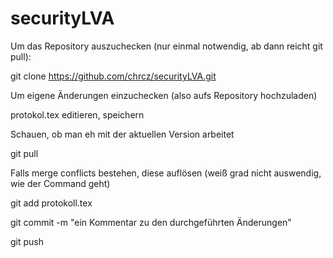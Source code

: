 securityLVA
===========

Um das Repository auszuchecken (nur einmal notwendig, ab dann reicht git pull):

git clone https://github.com/chrcz/securityLVA.git

Um eigene Änderungen einzuchecken (also aufs Repository hochzuladen)

protokol.tex editieren, speichern

Schauen, ob man eh mit der aktuellen Version arbeitet

git pull

Falls merge conflicts bestehen, diese auflösen (weiß grad nicht auswendig, wie der Command geht)

git add protokoll.tex

git commit -m "ein Kommentar zu den durchgeführten Änderungen"

git push
